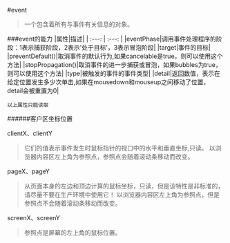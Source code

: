 #event

> 一个包含着所有与事件有关信息的对象。

###event的能力
|属性|描述|
| :---: | :---: |
|eventPhase|调用事件处理程序的阶段：1表示捕获阶段，2表示'处于目标'，3表示冒泡阶段|
|target|事件的目标|
|preventDefault()|取消事件的默认行为,如果cancelable是true，则可以使用这个方法|
|stopPropagation()|取消事件的进一步捕获或冒泡，如果bubbles为true，则可以使用这个方法|
|type|被触发的事件的事件类型|
|detail|返回数值，表示在给定位置发生多少次单击,如果在mousedown和mouseup之间移动了位置，detail会被重置为0|

`以上属性只能读取`


######客户区坐标位置

clientX、clientY
> 它们的值表示事件发生时鼠标指针的视口中的水平和垂直坐标,只读。
> 以浏览器内容区左上角为参照点，参照点会随着滚动条移动而改变。


pageX、pageY
> 从页面本身的左边和顶边计算的鼠标坐标，只读，但是该特性是非标准的，请尽量不要在生产环境中使用它！
> 以浏览器内容区左上角为参照点，但是参照点不会随着滚动条移动而改变。


screenX、screenY
>参照点是屏幕的左上角的鼠标位置。